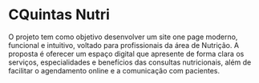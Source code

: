 # CQuintas Nutri 

O projeto tem como objetivo desenvolver um site one page moderno, funcional e intuitivo, voltado para profissionais da área de Nutrição.
A proposta é oferecer um espaço digital que apresente de forma clara os serviços, especialidades e benefícios das consultas nutricionais,
além de facilitar o agendamento online e a comunicação com pacientes.

